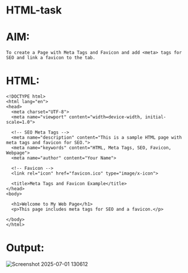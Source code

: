 # HTML-task

# AIM:
    To create a Page with Meta Tags and Favicon and add <meta> tags for SEO and link a favicon to the tab.

# HTML:
```
<!DOCTYPE html>
<html lang="en">
<head>
  <meta charset="UTF-8">
  <meta name="viewport" content="width=device-width, initial-scale=1.0">

  <!-- SEO Meta Tags -->
  <meta name="description" content="This is a sample HTML page with meta tags and favicon for SEO.">
  <meta name="keywords" content="HTML, Meta Tags, SEO, Favicon, Webpage">
  <meta name="author" content="Your Name">

  <!-- Favicon -->
  <link rel="icon" href="favicon.ico" type="image/x-icon">

  <title>Meta Tags and Favicon Example</title>
</head>
<body>

  <h1>Welcome to My Web Page</h1>
  <p>This page includes meta tags for SEO and a favicon.</p>

</body>
</html>
```
# Output:

 ![Screenshot 2025-07-01 130612](https://github.com/user-attachments/assets/06c3eb4a-4708-4d99-8628-3e9e0bc5ee18)
